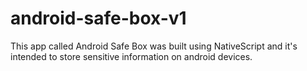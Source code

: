 # android-safe-box-v1
This app called Android Safe Box was built using NativeScript and it's intended to store sensitive information on android devices.
